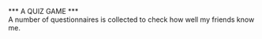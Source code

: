 *** A QUIZ GAME ***
<br> A number of questionnaires is collected to check how well my friends know me.</br>
